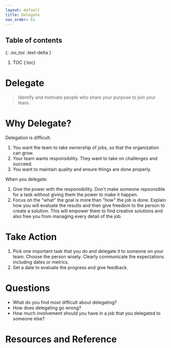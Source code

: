 ```yaml
---
layout: default
title: Delegate
nav_order: 61
---
```


## Table of contents
{: .no_toc .text-delta }

1. TOC
{:toc}

# Delegate
> Identify and motivate people who share your purpose to join your team.

# Why Delegate?
Delegation is difficult.
1. You want the team to take ownership of jobs, so that the organization can grow.
2. Your team wants responsibility.  They want to take on challenges and succeed.
3. You want to maintain quality and ensure things are done properly.

When you delegate:
1. Give the power with the responsibility.  Don't make someone repsonsible for a task without giving them the power to make it happen.
2. Focus on the "what" the goal is more than "how" the job is done.  Explain how you will evaluate the results and then give freedom to the person to create a solution.  This will empower them to find creative solutions and also free you from managing every detail of the job. 

# Take Action
1. Pick one important task that you do and delegate it to someone on your team.  Choose the person wisely.  Clearly communicate the expectations including dates or metrics.
2. Set a date to evaluate the progress and give feedback.

# Questions
- What do you find most difficult about delegating?
- How does delegating go wrong?
- How much involvement should you have in a job that you delegated to someone else?

# Resources and Reference
